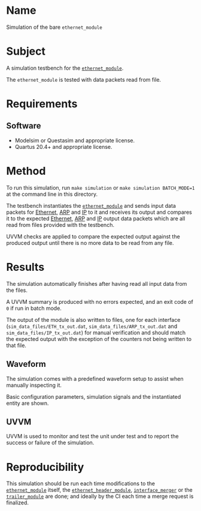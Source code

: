 # Name

Simulation of the bare `ethernet_module`

# Subject

A simulation testbench for the [`ethernet_module`](../../../src/xgbe_lib/ethernet_module.vhd).

The `ethernet_module` is tested with data packets read from file.

# Requirements

## Software

* Modelsim or Questasim and appropriate license.
* Quartus 20.4+ and appropriate license.

# Method

To run this simulation, run `make simulation` or `make simulation BATCH_MODE=1` at the command line in this directory.

The testbench instantiates the [`ethernet_module`](../../../src/public/ethernet_module.vhd) and sends input data packets for [Ethernet](sim_data_files/ETH_rx_in.dat), [ARP](sim_data_files/ARP_rx_in.dat) and [IP](sim_data_files/IP_rx_in.dat) to it and receives its output and compares it to the expected [Ethernet](sim_data_files/ETH_tx_expect.dat), [ARP](sim_data_files/ARP_tx_expect.dat) and [IP](sim_data_files/IP_tx_expect.dat) output data packets which are all read from files provided with the testbench.

UVVM checks are applied to compare the expected output against the produced output until there is no more data to be read from any file.

# Results

The simulation automatically finishes after having read all input data from the files.

A UVVM summary is produced with no errors expected, and an exit code of `0` if run in batch mode.

The output of the module is also written to files, one for each interface (`sim_data_files/ETH_tx_out.dat`, `sim_data_files/ARP_tx_out.dat` and `sim_data_files/IP_tx_out.dat`) for manual verification and should match the expected output with the exception of the counters not being written to that file.

## Waveform

The simulation comes with a predefined waveform setup to assist when manually inspecting it.

Basic configuration parameters, simulation signals and the instantiated entity are shown.

## UVVM

UVVM is used to monitor and test the unit under test and to report the success or failure of the simulation.

# Reproducibility

This simulation should be run each time modifications to the [`ethernet_module`](../../../src/xgbe_lib/ethernet_module.vhd) itself, the [`ethernet_header_module`](../../../src/xgbe_lib/ethernet_header_module.vhd), [`interface_merger`](../../../src/xgbe_lib/interface_merger.vhd) or the [`trailer_module`](../../../src/xgbe_lib/trailer_module.vhd) are done; and ideally by the CI each time a merge request is finalized.
